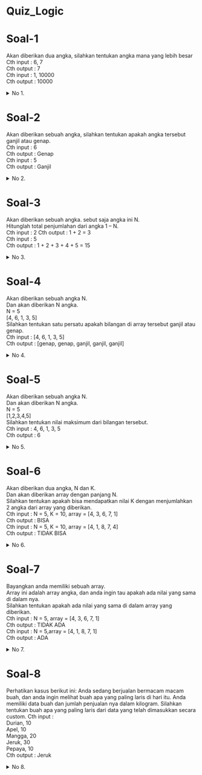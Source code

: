 # Quiz_Logic

# Soal-1
Akan diberikan dua angka, silahkan tentukan angka mana yang lebih besar<br>
Cth input : 6, 7<br>
Cth output : 7<br>
Cth input : 1, 10000<br>
Cth output : 10000

<details>
  <summary>No 1.</summary>
  <img src="https://github.com/r3nyah/Quiz_Logic/blob/main/Assets/1.png">
</details>

# Soal-2
Akan diberikan sebuah angka, silahkan tentukan apakah angka tersebut ganjil atau
genap.<br>
Cth input : 6<br>
Cth output : Genap<br>
Cth input : 5<br>
Cth output : Ganjil

<details>
  <summary>No 2.</summary>
  <img src="https://github.com/r3nyah/Quiz_Logic/blob/main/Assets/2.png">
</details>

# Soal-3
Akan diberikan sebuah angka. sebut saja angka ini N.<br>
Hitunglah total penjumlahan dari angka 1 – N.<br>
Cth input : 2
Cth output : 1 + 2 = 3<br>
Cth input : 5<br>
Cth output : 1 + 2 + 3 + 4 + 5 = 15
<details>
  <summary>No 3.</summary>
  <img src="https://github.com/r3nyah/Quiz_Logic/blob/main/Assets/3.png">
</details>

# Soal-4
Akan diberikan sebuah angka N.<br>
Dan akan diberikan N angka.<br>
N = 5<br>
[4, 6, 1, 3, 5]<br>
Silahkan tentukan satu persatu apakah bilangan di array tersebut ganjil atau genap.<br>
Cth input : [4, 6, 1, 3, 5]<br>
Cth output : [genap, genap, ganjil, ganjil, ganjil]
<details>
  <summary>No 4.</summary>
  <img src="https://github.com/r3nyah/Quiz_Logic/blob/main/Assets/4.png">
</details>

# Soal-5
Akan diberikan sebuah angka N.<br>
Dan akan diberikan N angka.<br>
N = 5<br>
[1,2,3,4,5]<br>
Silahkan tentukan nilai maksimum dari bilangan tersebut.<br>
Cth input : 4, 6, 1, 3, 5<br>
Cth output : 6
<details>
  <summary>No 5.</summary>
  <img src="https://github.com/r3nyah/Quiz_Logic/blob/main/Assets/5.png">
</details>

# Soal-6
Akan diberikan dua angka, N dan K.<br>
Dan akan diberikan array dengan panjang N.<br>
Silahkan tentukan apakah bisa mendapatkan nilai K dengan menjumlahkan 2 angka
dari array yang diberikan.<br>
Cth input : N = 5, K = 10, array = [4, 3, 6, 7, 1]<br>
Cth output : BISA<br>
Cth input : N = 5, K = 10, array = [4, 1, 8, 7, 4]<br>
Cth output : TIDAK BISA
<details>
  <summary>No 6.</summary>
  <img src="https://github.com/r3nyah/Quiz_Logic/blob/main/Assets/6.png">
</details>

# Soal-7
Bayangkan anda memiliki sebuah array.<br>
Array ini adalah array angka, dan anda ingin tau apakah ada nilai yang sama di dalam
nya.<br>
Silahkan tentukan apakah ada nilai yang sama di dalam array yang diberikan.<br>
Cth input : N = 5, array = [4, 3, 6, 7, 1]<br>
Cth output : TIDAK ADA<br>
Cth input : N = 5,array = [4, 1, 8, 7, 1]<br>
Cth output : ADA
<details>
  <summary>No 7.</summary>
  <img src="https://github.com/r3nyah/Quiz_Logic/blob/main/Assets/7.png">
</details>

# Soal-8
Perhatikan kasus berikut ini:
Anda sedang berjualan bermacam macam buah, dan anda ingin melihat buah apa yang
paling laris di hari itu.
Anda memiliki data buah dan jumlah penjualan nya dalam kilogram.
Silahkan tentukan buah apa yang paling laris dari data yang telah dimasukkan secara
custom.
Cth input :<br>
Durian, 10<br>
Apel, 10<br>
Mangga, 20<br>
Jeruk, 30<br>
Pepaya, 10<br>
Cth output : Jeruk
<details>
  <summary>No 8.</summary>
  On progress.......xd
</details>
